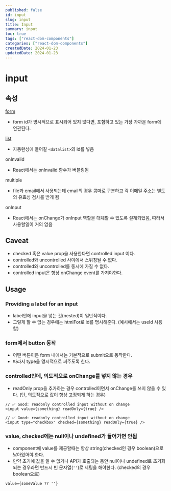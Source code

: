 ```yaml
---
published: false
id: input
slug: input
title: Input
summary: input
toc: true
tags: ["react-dom-components"]
categories: ["react-dom-components"]
createdDate: 2024-01-23
updatedDate: 2024-01-23
---
```


# input

## 속성

[form](https://developer.mozilla.org/en-US/docs/Web/HTML/Element/input#form)
- form id가 명시적으로 표시되어 있지 않다면, 포함하고 있는 가장 가까운 form에 연관된다.

[list](https://developer.mozilla.org/en-US/docs/Web/HTML/Element/datalist)
- 자동완성에 들어갈 `<datalist>`의 id를 넣음

onInvalid
- React에서는 onInvalid 함수가 버블링됨

multiple
- file과 email에서 사용되는데 email의 경우 콤마로 구분하고 각 이메일 주소는 별도의 유효성 검사를 받게 됨

onInput
- React에서는 onChange가 onInput 역할을 대체할 수 있도록 설계되었음, 따라서 사용할일이 거의 없음

## Caveat
- checked 혹은 value prop을 사용한다면 controlled input 이다.
- controlled와 uncontrolled 사이에서 스위칭될 수 없다.
- controlled와 uncontrolled를 동시에 가질 수 없다.
- controlled input은 항상 onChange event를 가져야한다.

## Usage

### Providing a label for an input 

- label안에 input을 넣는 것(nested)이 일반적이다.
- 그렇게 할 수 없는 경우에는 htmlFor로 id를 명시해준다. (예시에서는 useId 사용함)

### form에서 button 동작

- 어떤 버튼이든 form 내에서는 기본적으로 submit으로 동작한다.
- 따라서 type을 명시적으로 써주도록 한다.

### controlled인데, 의도적으로 onChange를 넣지 않는 경우

- readOnly prop을 추가하는 경우 controlled이면서 onChange를 쓰지 않을 수 있다.
  (단, 의도적으로 값이 항상 고정되게 하는 경우)

```tsx
// ✅ Good: readonly controlled input without on change
<input value={something} readOnly={true} />

// ✅ Good: readonly controlled input without on change
<input type="checkbox" checked={something} readOnly={true} />
```

### value, checked에는 null이나 undefined가 들어가면 안됨

- component에 value를 제공할때는 항상 string(checked인 경우 boolean)으로 남아있어야 한다.
- 만약 초기에 값을 알 수 없거나 API가 호출되는 동안 null이나 undefined로 초기화 되는 경우라면
  반드시 빈 문자열(`''`)로 세팅을 해야한다. (checked의 경우 boolean으로)

```tsx
value={someValue ?? ''}
```
